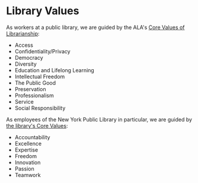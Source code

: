 # Library Values

As workers at a public library, we are guided by the ALA's [Core Values of Librarianship](http://www.ala.org/advocacy/intfreedom/corevalues):

* Access
* Confidentiality/Privacy
* Democracy
* Diversity
* Education and Lifelong Learning
* Intellectual Freedom
* The Public Good
* Preservation
* Professionalism
* Service
* Social Responsibility

As employees of the New York Public Library in particular, we are guided by [the library's Core Values](https://www.nypl.org/help/about-nypl/mission/core-values):

* Accountability
* Excellence
* Expertise
* Freedom
* Innovation
* Passion
* Teamwork
